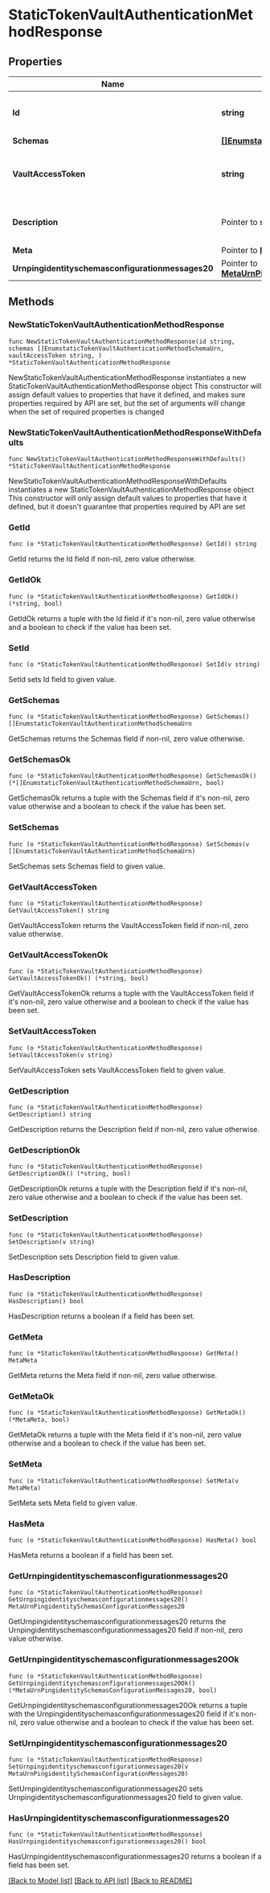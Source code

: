 # StaticTokenVaultAuthenticationMethodResponse

## Properties

Name | Type | Description | Notes
------------ | ------------- | ------------- | -------------
**Id** | **string** | Name of the Vault Authentication Method | 
**Schemas** | [**[]EnumstaticTokenVaultAuthenticationMethodSchemaUrn**](EnumstaticTokenVaultAuthenticationMethodSchemaUrn.md) |  | 
**VaultAccessToken** | **string** | The static token used to authenticate to the Vault server. | 
**Description** | Pointer to **string** | A description for this Vault Authentication Method | [optional] 
**Meta** | Pointer to [**MetaMeta**](MetaMeta.md) |  | [optional] 
**Urnpingidentityschemasconfigurationmessages20** | Pointer to [**MetaUrnPingidentitySchemasConfigurationMessages20**](MetaUrnPingidentitySchemasConfigurationMessages20.md) |  | [optional] 

## Methods

### NewStaticTokenVaultAuthenticationMethodResponse

`func NewStaticTokenVaultAuthenticationMethodResponse(id string, schemas []EnumstaticTokenVaultAuthenticationMethodSchemaUrn, vaultAccessToken string, ) *StaticTokenVaultAuthenticationMethodResponse`

NewStaticTokenVaultAuthenticationMethodResponse instantiates a new StaticTokenVaultAuthenticationMethodResponse object
This constructor will assign default values to properties that have it defined,
and makes sure properties required by API are set, but the set of arguments
will change when the set of required properties is changed

### NewStaticTokenVaultAuthenticationMethodResponseWithDefaults

`func NewStaticTokenVaultAuthenticationMethodResponseWithDefaults() *StaticTokenVaultAuthenticationMethodResponse`

NewStaticTokenVaultAuthenticationMethodResponseWithDefaults instantiates a new StaticTokenVaultAuthenticationMethodResponse object
This constructor will only assign default values to properties that have it defined,
but it doesn't guarantee that properties required by API are set

### GetId

`func (o *StaticTokenVaultAuthenticationMethodResponse) GetId() string`

GetId returns the Id field if non-nil, zero value otherwise.

### GetIdOk

`func (o *StaticTokenVaultAuthenticationMethodResponse) GetIdOk() (*string, bool)`

GetIdOk returns a tuple with the Id field if it's non-nil, zero value otherwise
and a boolean to check if the value has been set.

### SetId

`func (o *StaticTokenVaultAuthenticationMethodResponse) SetId(v string)`

SetId sets Id field to given value.


### GetSchemas

`func (o *StaticTokenVaultAuthenticationMethodResponse) GetSchemas() []EnumstaticTokenVaultAuthenticationMethodSchemaUrn`

GetSchemas returns the Schemas field if non-nil, zero value otherwise.

### GetSchemasOk

`func (o *StaticTokenVaultAuthenticationMethodResponse) GetSchemasOk() (*[]EnumstaticTokenVaultAuthenticationMethodSchemaUrn, bool)`

GetSchemasOk returns a tuple with the Schemas field if it's non-nil, zero value otherwise
and a boolean to check if the value has been set.

### SetSchemas

`func (o *StaticTokenVaultAuthenticationMethodResponse) SetSchemas(v []EnumstaticTokenVaultAuthenticationMethodSchemaUrn)`

SetSchemas sets Schemas field to given value.


### GetVaultAccessToken

`func (o *StaticTokenVaultAuthenticationMethodResponse) GetVaultAccessToken() string`

GetVaultAccessToken returns the VaultAccessToken field if non-nil, zero value otherwise.

### GetVaultAccessTokenOk

`func (o *StaticTokenVaultAuthenticationMethodResponse) GetVaultAccessTokenOk() (*string, bool)`

GetVaultAccessTokenOk returns a tuple with the VaultAccessToken field if it's non-nil, zero value otherwise
and a boolean to check if the value has been set.

### SetVaultAccessToken

`func (o *StaticTokenVaultAuthenticationMethodResponse) SetVaultAccessToken(v string)`

SetVaultAccessToken sets VaultAccessToken field to given value.


### GetDescription

`func (o *StaticTokenVaultAuthenticationMethodResponse) GetDescription() string`

GetDescription returns the Description field if non-nil, zero value otherwise.

### GetDescriptionOk

`func (o *StaticTokenVaultAuthenticationMethodResponse) GetDescriptionOk() (*string, bool)`

GetDescriptionOk returns a tuple with the Description field if it's non-nil, zero value otherwise
and a boolean to check if the value has been set.

### SetDescription

`func (o *StaticTokenVaultAuthenticationMethodResponse) SetDescription(v string)`

SetDescription sets Description field to given value.

### HasDescription

`func (o *StaticTokenVaultAuthenticationMethodResponse) HasDescription() bool`

HasDescription returns a boolean if a field has been set.

### GetMeta

`func (o *StaticTokenVaultAuthenticationMethodResponse) GetMeta() MetaMeta`

GetMeta returns the Meta field if non-nil, zero value otherwise.

### GetMetaOk

`func (o *StaticTokenVaultAuthenticationMethodResponse) GetMetaOk() (*MetaMeta, bool)`

GetMetaOk returns a tuple with the Meta field if it's non-nil, zero value otherwise
and a boolean to check if the value has been set.

### SetMeta

`func (o *StaticTokenVaultAuthenticationMethodResponse) SetMeta(v MetaMeta)`

SetMeta sets Meta field to given value.

### HasMeta

`func (o *StaticTokenVaultAuthenticationMethodResponse) HasMeta() bool`

HasMeta returns a boolean if a field has been set.

### GetUrnpingidentityschemasconfigurationmessages20

`func (o *StaticTokenVaultAuthenticationMethodResponse) GetUrnpingidentityschemasconfigurationmessages20() MetaUrnPingidentitySchemasConfigurationMessages20`

GetUrnpingidentityschemasconfigurationmessages20 returns the Urnpingidentityschemasconfigurationmessages20 field if non-nil, zero value otherwise.

### GetUrnpingidentityschemasconfigurationmessages20Ok

`func (o *StaticTokenVaultAuthenticationMethodResponse) GetUrnpingidentityschemasconfigurationmessages20Ok() (*MetaUrnPingidentitySchemasConfigurationMessages20, bool)`

GetUrnpingidentityschemasconfigurationmessages20Ok returns a tuple with the Urnpingidentityschemasconfigurationmessages20 field if it's non-nil, zero value otherwise
and a boolean to check if the value has been set.

### SetUrnpingidentityschemasconfigurationmessages20

`func (o *StaticTokenVaultAuthenticationMethodResponse) SetUrnpingidentityschemasconfigurationmessages20(v MetaUrnPingidentitySchemasConfigurationMessages20)`

SetUrnpingidentityschemasconfigurationmessages20 sets Urnpingidentityschemasconfigurationmessages20 field to given value.

### HasUrnpingidentityschemasconfigurationmessages20

`func (o *StaticTokenVaultAuthenticationMethodResponse) HasUrnpingidentityschemasconfigurationmessages20() bool`

HasUrnpingidentityschemasconfigurationmessages20 returns a boolean if a field has been set.


[[Back to Model list]](../README.md#documentation-for-models) [[Back to API list]](../README.md#documentation-for-api-endpoints) [[Back to README]](../README.md)


